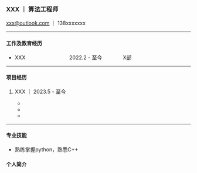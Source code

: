  <!--
 <div style="background-color: #000033;width: 100%;">
  <h4 style="color: white;text-align: center;padding: 5px;">个人简历</h4>
 </div>
 <div>
     <div style="float: right;margin-right: 0px;">
         <img src="assets/my_photo.jpeg" width="120px" height="120px" style="box: 5px 5px 5px rgba(0,0,0,.5);">
     </div>
 </div>
 -->

### XXX ｜ 算法工程师

<xxx@outlook.com> ｜ 138xxxxxxx

---

#### 工作及教育经历

* XXX &emsp;&emsp;&emsp;&emsp;&emsp;&emsp;&emsp;&emsp; 2022.2 - 至今 &emsp;&emsp;&emsp;&ensp; X部

---

#### 项目经历

1. XXX ｜ 2023.5 - 至今

    *
    *
    *
  
---

#### 专业技能

* 熟练掌握python，熟悉C++

#### 个人简介
